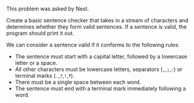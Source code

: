 This problem was asked by Nest.

Create a basic sentence checker that takes in a stream of characters and determines whether they form valid sentences. If a sentence is valid, the program should print it out.

We can consider a sentence valid if it conforms to the following rules:

* The sentence must start with a capital letter, followed by a lowercase letter or a space.
* All other characters must be lowercase letters, separators (`,`,`;`,`:`) or terminal marks (`.`,`?`,`!`,`‽`).
* There must be a single space between each word.
* The sentence must end with a terminal mark immediately following a word.
